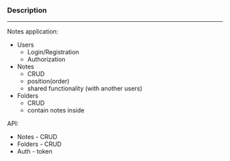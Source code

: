 ### Description
___

Notes application:

- Users
  - Login/Registration
  - Authorization
- Notes
  - CRUD
  - position(order)
  - shared functionality (with another users)
- Folders
  - CRUD
  - contain notes inside 

API:

  - Notes - CRUD
  - Folders - CRUD 
  - Auth - token